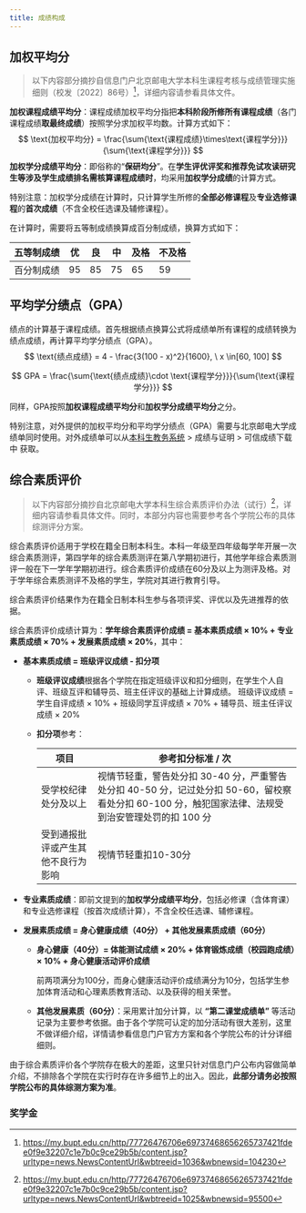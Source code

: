 ```yaml
---
title: 成绩构成
---
```


## 加权平均分

> 以下内容部分摘抄自信息门户北京邮电大学本科生课程考核与成绩管理实施细则（校发〔2022〕86号）[^1]，详细内容请参看具体文件。

**加权课程成绩平均分**：课程成绩加权平均分指把**本科阶段所修所有课程成绩**（各门课程成绩**取最终成绩**）按照学分求加权平均数。计算方式如下：
$$
\text{加权平均分} = \frac{\sum{\text{课程成绩}\times\text{课程学分}}}{\sum{\text{课程学分}}}
$$
**加权学分成绩平均分**：即俗称的“**保研均分**”。在**学生评优评奖和推荐免试攻读研究生等涉及学生成绩排名需核算课程成绩时**，均采用**加权学分成绩**的计算方式。

特别注意：加权学分成绩在计算时，只计算学生所修的**全部必修课程**及**专业选修课程**的**首次成绩**（不含全校任选课及辅修课程）。

在计算时，需要将五等制成绩换算成百分制成绩，换算方式如下：

| 五等制成绩 | 优   | 良   | 中   | 及格 | 不及格 |
| ---------- | ---- | ---- | ---- | ---- | ------ |
| 百分制成绩 | 95   | 85   | 75   | 65   | 59     |

## 平均学分绩点（GPA）

绩点的计算基于课程成绩。首先根据绩点换算公式将成绩单所有课程的成绩转换为绩点成绩，再计算平均学分绩点（GPA）。
$$
\text{绩点成绩} = 4 - \frac{3(100 - x)^2}{1600}, \ x \in[60, 100]
$$

$$
GPA = \frac{\sum{\text{绩点成绩}\cdot \text{课程学分}}}{\sum{\text{课程学分}}}
$$

同样，GPA按照**加权课程成绩平均分**和**加权学分成绩平均分**之分。

特别注意，对外提供的加权平均分和平均学分绩点（GPA）需要与北京邮电大学成绩单同时使用。对外成绩单可以从[本科生教务系统](https://jwgl.bupt.edu.cn/) > 成绩与证明 > 可信成绩下载中 获取。

[^1]: https://my.bupt.edu.cn/http/77726476706e69737468656265737421fdee0f9e32207c1e7b0c9ce29b5b/content.jsp?urltype=news.NewsContentUrl&wbtreeid=1036&wbnewsid=104230

## 综合素质评价

> 以下内容部分摘抄自北京邮电大学本科生综合素质评价办法（试行）[^2]，详细内容请参看具体文件。同时，本部分内容也需要参考各个学院公布的具体综测评分方案。

综合素质评价适用于学校在籍全日制本科生。本科一年级至四年级每学年开展一次综合素质测评，第四学年的综合素质测评在第八学期初进行，其他学年综合素质测评一般在下一学年学期初进行。综合素质评价成绩在60分及以上为测评及格。对于学年综合素质测评不及格的学生，学院对其进行教育引导。

综合素质评价结果作为在籍全日制本科生参与各项评奖、评优以及先进推荐的依据。

综合素质评价成绩计算为：**学年综合素质评价成绩 = 基本素质成绩 × 10% + 专业素质成绩 × 70% + 发展素质成绩 × 20%**，其中：

- **基本素质成绩 = 班级评议成绩 - 扣分项**

  - **班级评议成绩**根据各个学院在指定班级评议和扣分细则，在学生个人自评、班级互评和辅导员、班主任评议的基础上计算成绩。
    班级评议成绩 = 学生自评成绩 × 10% + 班级同学互评成绩 × 70% + 辅导员、班主任评议成绩 × 20%

  - **扣分项**参考：

    | 项目                               | 参考扣分标准 / 次                                            |
    | ---------------------------------- | ------------------------------------------------------------ |
    | 受学校纪律处分及以上               | 视情节轻重，警告处分扣 30-40 分，严重警告处分扣 40-50 分，记过处分扣 50-60，留校察看处分扣 60-100 分，触犯国家法律、法规受到治安管理处罚的扣 100 分 |
    | 受到通报批评或产生其他不良行为影响 | 视情节轻重扣10-30分                                          |

- **专业素质成绩**：即前文提到的**加权学分成绩平均分**，包括必修课（含体育课）和专业选修课程（按首次成绩计算），不含全校任选课、辅修课程。

- **发展素质成绩 = 身心健康成绩（40分） + 其他发展素质成绩（60分）**

  - **身心健康（40分）= 体能测试成绩 × 20% + 体育锻炼成绩（校园跑成绩）× 10% + 身心健康活动评价成绩**

    前两项满分为100分，而身心健康活动评价成绩满分为10分，包括学生参加体育活动和心理素质教育活动、以及获得的相关荣誉。

  - **其他发展素质（60分）**：采用累计加分计算，以 **“第二课堂成绩单”** 等活动记录为主要参考依据。由于各个学院可认定的加分活动有很大差别，这里不做详细介绍，详情请参看信息门户官方方案和各个学院公布的计分详细细则。

由于综合素质评价各个学院存在极大的差距，这里只针对信息门户公布内容做简单介绍，不排除各个学院在实行时存在许多细节上的出入。因此，**此部分请务必按照学院公布的具体综测方案为准**。

[^2]: https://my.bupt.edu.cn/http/77726476706e69737468656265737421fdee0f9e32207c1e7b0c9ce29b5b/content.jsp?urltype=news.NewsContentUrl&wbtreeid=1025&wbnewsid=95500

### 奖学金

